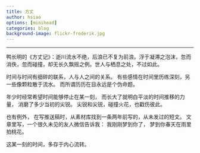 ```yaml
---
title: 方丈
author: hsiao
options: [minihead]
categories: blog
background-image: flickr-froderik.jpg
---
```


<hr />

鸭长明的《方丈记》：逝川流水不绝，后浪已不复为前浪。浮于凝滞之泡沫，忽而消佚，忽而碰撞，却无长久飘摇之例。世人与栖息之处，不过如此。

时间与时间有细碎的联系，人与人之间的关系。 有些感情在时间里历练深刻，另一些像颗粒散于流水。 而所谓历历在目永远是个伪命题。

年少时经常希望时间能够停止在某一刻， 而长大了就明白平淡的时间推移的力量， 消磨了多少当初的尖锐。 尖锐和尖锐，碰撞火花，也戳伤彼此。

也有例外， 在写推送稿时，从素材库找到一条两年前写的，从未发过的短文。 文章里写，一个很久未见的友人微信告诉我： 我刚刚梦到你了， 梦到你春天在雨里拍桃花。

这某一刻的时间，多存于内心流转。
